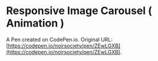 # Responsive Image Carousel ( Animation )

A Pen created on CodePen.io. Original URL: [https://codepen.io/noirsociety/pen/ZEwLGXB](https://codepen.io/noirsociety/pen/ZEwLGXB).

